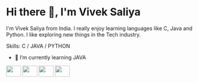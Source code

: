 # Hi there 👋, I'm Vivek Saliya
I'm Vivek Saliya from India. I really enjoy learning languages like C, Java and Python. I like exploring new things in the Tech industry.

Skills: C / JAVA / PYTHON

- 🌱 I’m currently learning JAVA 


<a href="https://twitter.com/vs_2611" target="blank"><img align="center" src="https://raw.githubusercontent.com/rahuldkjain/github-profile-readme-generator/master/src/images/icons/Social/twitter.svg" height="30" width="40" /></a>
<a href="https://www.linkedin.com/in/vivek-saliya-a88884245/" target="blank"><img align="center" src="https://raw.githubusercontent.com/rahuldkjain/github-profile-readme-generator/master/src/images/icons/Social/linked-in-alt.svg"  height="30" width="40" /></a>
<a href="[https://www.instagram.com/vivek.saliya/](https://instagram.com/vivek.saliya/)" target="blank"><img align="center" src="https://raw.githubusercontent.com/rahuldkjain/github-profile-readme-generator/master/src/images/icons/Social/geeks-for-geeks.svg" height="30" width="40" /></a>
<a href="https://instagram.com/https://www.instagram.com/vivek.saliya/" target="blank"><img align="center" src="https://raw.githubusercontent.com/rahuldkjain/github-profile-readme-generator/master/src/images/icons/Social/instagram.svg"  height="30" width="40" /></a>



